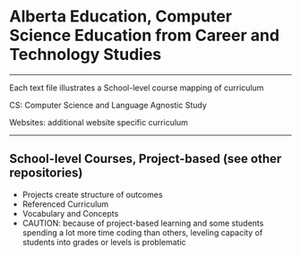 # Alberta Education, Computer Science Education from Career and Technology Studies
---
Each text file illustrates a School-level course mapping of curriculum

CS: Computer Science and Language Agnostic Study

Websites: additional website specific curriculum

---
## School-level Courses, Project-based (see other repositories)
- Projects create structure of outcomes
- Referenced Curriculum
- Vocabulary and Concepts
- CAUTION: because of project-based learning and some students spending a lot 
  more time coding than others, leveling capacity of students into grades or
  levels is problematic
